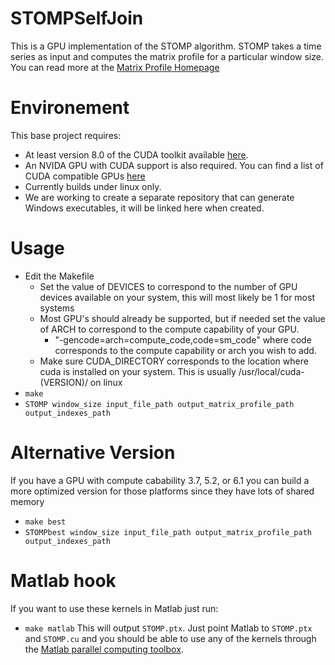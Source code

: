 # STOMPSelfJoin
This is a GPU implementation of the STOMP algorithm. STOMP takes a time series as input and computes the matrix profile for a particular window size. You can read more at the [Matrix Profile Homepage](http://www.cs.ucr.edu/~eamonn/MatrixProfile.html)
# Environement
This base project requires:
 * At least version 8.0 of the CUDA toolkit available [here](https://developer.nvidia.com/cuda-toolkit).
 * An NVIDA GPU with CUDA support is also required. You can find a list of CUDA compatible GPUs [here](https://developer.nvidia.com/cuda-gpus)
 * Currently builds under linux only. 
 * We are working to create a separate repository that can generate Windows executables, it will be linked here when created. 
# Usage
* Edit the Makefile
  * Set the value of DEVICES to correspond to the number of GPU devices available on your system, this will most likely be 1 for most systems
  * Most GPU's should already be supported, but if needed set the value of ARCH to correspond to the compute capability of your GPU.
    * "-gencode=arch=compute_code,code=sm_code" where code corresponds to the compute capability or arch you wish to add.
  * Make sure CUDA_DIRECTORY corresponds to the location where cuda is installed on your system. This is usually /usr/local/cuda-(VERSION)/ on linux
* `make`
* `STOMP window_size input_file_path output_matrix_profile_path output_indexes_path`

# Alternative Version
If you have a GPU with compute cabability 3.7, 5.2, or 6.1 you can build a more optimized version for those platforms since they have lots of shared memory
* `make best`
* `STOMPbest window_size input_file_path output_matrix_profile_path output_indexes_path`
  
# Matlab hook
If you want to use these kernels in Matlab just run:
 * `make matlab`
This will output `STOMP.ptx`. Just point Matlab to `STOMP.ptx` and `STOMP.cu` and you should be able to use any of the kernels through the [Matlab parallel computing toolbox](https://www.mathworks.com/products/parallel-computing.html).
